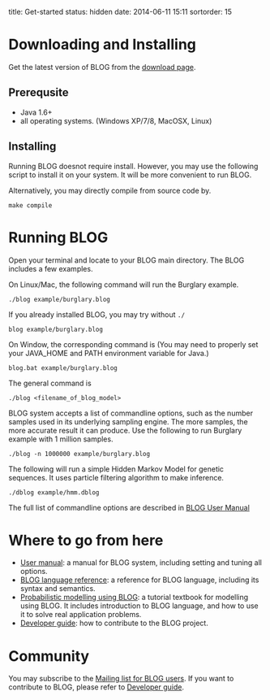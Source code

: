 title: Get-started
status: hidden
date: 2014-06-11 15:11
sortorder: 15

# Downloading and Installing
Get the latest version of BLOG from the 
[download page]({filename}download.md). 

## Prerequsite
- Java 1.6+
- all operating systems. (Windows XP/7/8, MacOSX, Linux)

## Installing
Running BLOG doesnot require install. However, you may use the following script to 
install it on your system. It will be more convenient to run BLOG.

Alternatively, you may directly compile from source code by. 

    make compile

<!-- *** Placeholder for installation *** -->

# Running BLOG
Open your terminal and locate to your BLOG main directory.
The BLOG includes a few examples. 

On Linux/Mac, the following command will run the Burglary example. 
```
./blog example/burglary.blog
```
If you already installed BLOG, you may try without `./`
```
blog example/burglary.blog
```

On Window, the corresponding command is (You may need to properly set your JAVA_HOME and PATH environment variable for Java.)
```
blog.bat example/burglary.blog
```

The general command is 
```
./blog <filename_of_blog_model>
```

BLOG system accepts a list of commandline options, such as the number samples
used in its underlying sampling engine. The more samples, the more accurate
result it can produce. Use the following to run Burglary example with 1 million 
samples. 
```
./blog -n 1000000 example/burglary.blog
```

The following will run a simple Hidden Markov Model for genetic sequences. 
It uses particle filtering algorithm to make inference. 
```
./dblog example/hmm.dblog
```

The full list of commandline options are described in [BLOG User Manual]({filename}user-manual.md)

# Where to go from here
- [User manual]({filename}user-manual.md): a manual for BLOG system, including setting and tuning all options. 
- [BLOG language reference](xxxxx): a reference for BLOG language, including its syntax and semantics. 
- [Probabilistic modelling using BLOG](xxx): a tutorial textbook for modelling using BLOG. It includes introduction to BLOG language, and how to use it to solve real application problems. 
- [Developer guide]({filename}develop-guide.md): how to contribute to the BLOG project. 

# Community
You may subscribe to the [Mailing list for BLOG users](xxx).
If you want to contribute to BLOG, please refer to [Developer guide]({filename}develop-guide.md).
